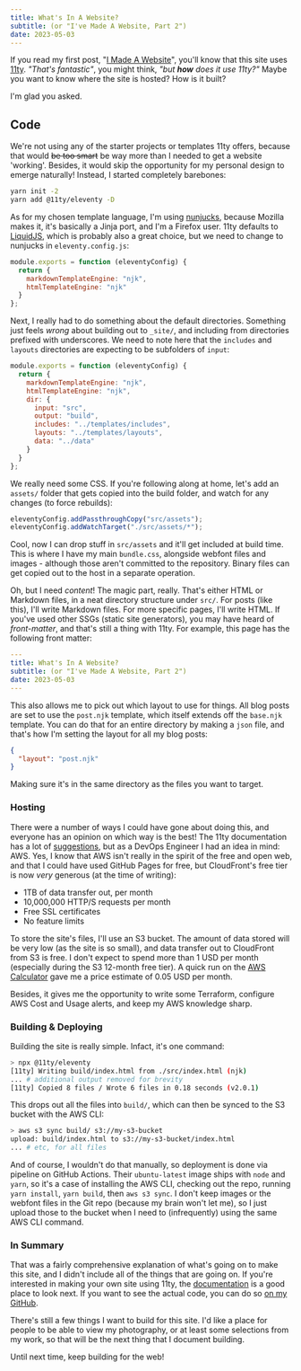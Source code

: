 ```yaml
---
title: What's In A Website?
subtitle: (or "I've Made A Website, Part 2")
date: 2023-05-03
---
```


If you read my first post, "[I Made A Website][0]", you'll know that this site
uses [11ty][1]. *"That's fantastic"*, you might think, *"but **how** does it use
11ty?"* Maybe you want to know where the site is hosted? How is it built?

I'm glad you asked.

## Code

We're not using any of the starter projects or templates 11ty offers, because
that would ~~be too smart~~ be way more than I needed to get a website 'working'.
Besides, it would skip the opportunity for my personal design to emerge naturally!
Instead, I started completely barebones:

```sh
yarn init -2
yarn add @11ty/eleventy -D
```

As for my chosen template language, I'm using [nunjucks][2], because Mozilla
makes it, it's basically a Jinja port, and I'm a Firefox user. 11ty defaults to
[LiquidJS][3], which is probably also a great choice, but we need to change to
nunjucks in `eleventy.config.js`:

```js
module.exports = function (eleventyConfig) {
  return {
    markdownTemplateEngine: "njk",
    htmlTemplateEngine: "njk"
  }
};
```

Next, I really had to do something about the default directories. Something just
feels *wrong* about building out to `_site/`, and including from directories
prefixed with underscores. We need to note here that the `includes` and `layouts`
directories are expecting to be subfolders of `input`:

```js
module.exports = function (eleventyConfig) {
  return {
    markdownTemplateEngine: "njk",
    htmlTemplateEngine: "njk",
    dir: {
      input: "src",
      output: "build",
      includes: "../templates/includes",
      layouts: "../templates/layouts",
      data: "../data"
    }
  }
};
```

We really need some CSS. If you're following along at home, let's add an
`assets/` folder that gets copied into the build folder, and watch for any
changes (to force rebuilds):

```js
eleventyConfig.addPassthroughCopy("src/assets");
eleventyConfig.addWatchTarget("./src/assets/*");
```

Cool, now I can drop stuff in `src/assets` and it'll get included at build time.
This is where I have my main `bundle.css`, alongside webfont files and images -
although those aren't committed to the repository. Binary files can get copied
out to the host in a separate operation.

Oh, but I need *content*! The magic part, really. That's either HTML or Markdown
files, in a neat directory structure under `src/`. For posts (like this), I'll
write Markdown files. For more specific pages, I'll write HTML. If you've used
other SSGs (static site generators), you may have heard of *front-matter*, and
that's still a thing with 11ty. For example, this page has the following front
matter:

```yaml
---
title: What's In A Website?
subtitle: (or "I've Made A Website, Part 2")
date: 2023-05-03
---
```

This also allows me to pick out which layout to use for things. All blog posts
are set to use the `post.njk` template, which itself extends off the `base.njk`
template. You can do that for an entire directory by making a `json` file, and
that's how I'm setting the layout for all my blog posts:

```json
{
  "layout": "post.njk"
}
```

Making sure it's in the same directory as the files you want to target.

### Hosting

There were a number of ways I could have gone about doing this, and everyone
has an opinion on which way is the best! The 11ty documentation has a lot of
[suggestions][4], but as a DevOps Engineer I had an idea in mind: AWS. Yes, I
know that AWS isn't really in the spirit of the free and open web, and that I
could have used GitHub Pages for free, but CloudFront's free tier is now *very*
generous (at the time of writing):

- 1TB of data transfer out, per month
- 10,000,000 HTTP/S requests per month
- Free SSL certificates
- No feature limits

To store the site's files, I'll use an S3 bucket. The amount of data stored will
be very low (as the site is so small), and data transfer out to CloudFront from
S3 is free. I don't expect to spend more than 1 USD per month (especially during
the S3 12-month free tier). A quick run on the [AWS Calculator][5] gave me a price
estimate of 0.05 USD per month.

Besides, it gives me the opportunity to write some Terraform, configure AWS
Cost and Usage alerts, and keep my AWS knowledge sharp.

### Building & Deploying

Building the site is really simple. Infact, it's one command:

```sh
> npx @11ty/eleventy
[11ty] Writing build/index.html from ./src/index.html (njk)
... # additional output removed for brevity
[11ty] Copied 8 files / Wrote 6 files in 0.18 seconds (v2.0.1)
```

This drops out all the files into `build/`, which can then be synced to the S3
bucket with the AWS CLI:

```sh
> aws s3 sync build/ s3://my-s3-bucket
upload: build/index.html to s3://my-s3-bucket/index.html
... # etc, for all files
```

And of course, I wouldn't do that manually, so deployment is done via pipeline
on GitHub Actions. Their `ubuntu-latest` image ships with `node` and `yarn`, so
it's a case of installing the AWS CLI, checking out the repo, running
`yarn install`, `yarn build`, then `aws s3 sync`. I don't keep images or the
webfont files in the Git repo (because my brain won't let me), so I just upload
those to the bucket when I need to (infrequently) using the same AWS CLI command.

### In Summary

That was a fairly comprehensive explanation of what's going on to make this site,
and I didn't include all of the things that are going on. If you're interested
in making your own site using 11ty, the [documentation][6] is a good place to
look next. If you want to see the actual code, you can do so [on my GitHub][7].

There's still a few things I want to build for this site. I'd like a place for
people to be able to view my photography, or at least some selections from my
work, so that will be the next thing that I document building.

Until next time, keep building for the web!

[0]: /blog/i-made-a-website/
[1]: https://www.11ty.dev
[2]: https://github.com/mozilla/nunjucks
[3]: https://liquidjs.com/
[4]: https://www.11ty.dev/docs/deployment/
[5]: https://calculator.aws/
[6]: https://www.11ty.dev/docs/
[7]: https://github.com/amberstarlight/website
